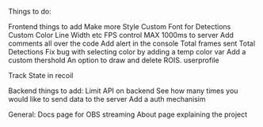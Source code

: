 Things to do:

Frontend things to add
Make more Style
Custom Font for Detections
Custom Color Line Width etc
FPS control MAX 1000ms to server
Add comments all over the code
Add alert in the console
Total frames sent
Total Detections
Fix bug with selecting color by adding a temp color var
Add a custom thershold
An option to draw and delete ROIS.
userprofile

Track State in recoil

Backend things to add:
Limit API on backend
See how many times you would like to send data to the server
Add a auth mechanisim

General:
Docs page for OBS streaming
About page explaining the project
